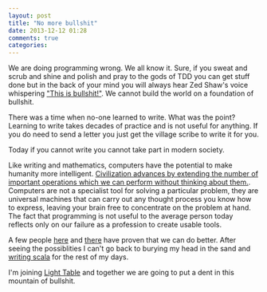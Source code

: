 ```yaml
---
layout: post
title: "No more bullshit"
date: 2013-12-12 01:28
comments: true
categories:
---
```


We are doing programming wrong. We all know it. Sure, if you sweat and scrub and shine and polish and pray to the gods of TDD you can get stuff done but in the back of your mind you will always hear Zed Shaw's voice whispering ["This is bullshit!"](http://www.youtube.com/watch?v=4qJMR_Dbxow). We cannot build the world on a foundation of bullshit.

<!--more-->

There was a time when no-one learned to write. What was the point? Learning to write takes decades of practice and is not useful for anything. If you do need to send a letter you just get the village scribe to write it for you.

Today if you cannot write you cannot take part in modern society.

Like writing and mathematics, computers have the potential to make humanity more intelligent. [Civilization advances by extending the number of important operations which we can perform without thinking about them.](http://en.wikiquote.org/wiki/Alfred_North_Whitehead). Computers are not a specialist tool for solving a particular problem, they are universal machines that can carry out any thought process you know how to express, leaving your brain free to concentrate on the problem at hand. The fact that programming is not useful to the average person today reflects only on our failure as a profession to create usable tools.

A few people [here](http://www.vpri.org/html/work/ifnct.htm) and [there](http://boom.cs.berkeley.edu/) have proven that we can do better. After seeing the possiblities I can't go back to burying my head in the sand and [writing scala](/images/typing.gif) for the rest of my days.

I'm joining [Light Table](http://www.lighttable.com/) and together we are going to put a dent in this mountain of bullshit.